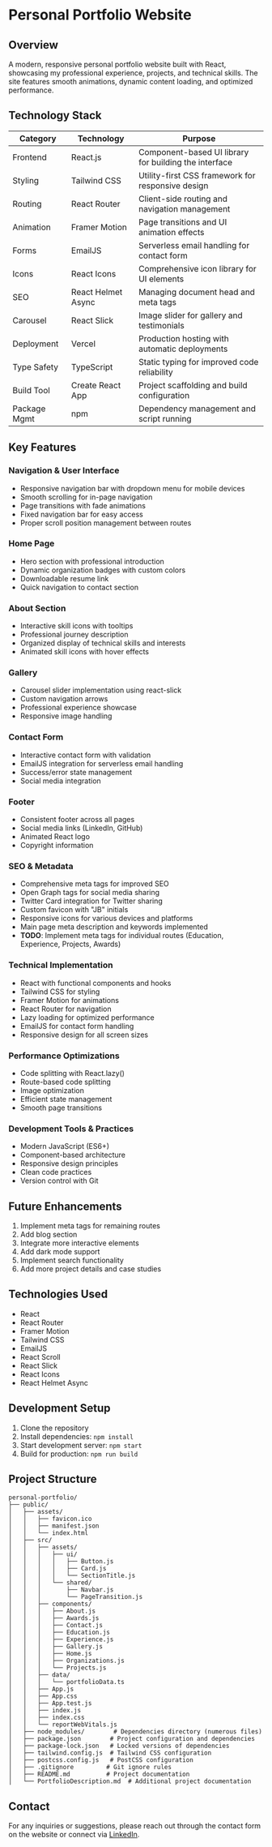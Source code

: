 # Personal Portfolio Website

## Overview
A modern, responsive personal portfolio website built with React, showcasing my professional experience, projects, and technical skills. The site features smooth animations, dynamic content loading, and optimized performance.

## Technology Stack

| Category    | Technology          | Purpose                                                  |
|-------------|--------------------|---------------------------------------------------------|
| Frontend    | React.js           | Component-based UI library for building the interface    |
| Styling     | Tailwind CSS      | Utility-first CSS framework for responsive design        |
| Routing     | React Router      | Client-side routing and navigation management            |
| Animation   | Framer Motion     | Page transitions and UI animation effects                |
| Forms       | EmailJS           | Serverless email handling for contact form               |
| Icons       | React Icons       | Comprehensive icon library for UI elements               |
| SEO         | React Helmet Async | Managing document head and meta tags                    |
| Carousel    | React Slick       | Image slider for gallery and testimonials               |
| Deployment  | Vercel            | Production hosting with automatic deployments            |
| Type Safety | TypeScript        | Static typing for improved code reliability             |
| Build Tool  | Create React App  | Project scaffolding and build configuration             |
| Package Mgmt| npm               | Dependency management and script running                 |

## Key Features

### Navigation & User Interface
- Responsive navigation bar with dropdown menu for mobile devices
- Smooth scrolling for in-page navigation
- Page transitions with fade animations
- Fixed navigation bar for easy access
- Proper scroll position management between routes

### Home Page
- Hero section with professional introduction
- Dynamic organization badges with custom colors
- Downloadable resume link
- Quick navigation to contact section

### About Section
- Interactive skill icons with tooltips
- Professional journey description
- Organized display of technical skills and interests
- Animated skill icons with hover effects

### Gallery
- Carousel slider implementation using react-slick
- Custom navigation arrows
- Professional experience showcase
- Responsive image handling

### Contact Form
- Interactive contact form with validation
- EmailJS integration for serverless email handling
- Success/error state management
- Social media integration

### Footer
- Consistent footer across all pages
- Social media links (LinkedIn, GitHub)
- Animated React logo
- Copyright information

### SEO & Metadata
- Comprehensive meta tags for improved SEO
- Open Graph tags for social media sharing
- Twitter Card integration for Twitter sharing
- Custom favicon with "JB" initials
- Responsive icons for various devices and platforms
- Main page meta description and keywords implemented
- **TODO**: Implement meta tags for individual routes (Education, Experience, Projects, Awards)

### Technical Implementation
- React with functional components and hooks
- Tailwind CSS for styling
- Framer Motion for animations
- React Router for navigation
- Lazy loading for optimized performance
- EmailJS for contact form handling
- Responsive design for all screen sizes

### Performance Optimizations
- Code splitting with React.lazy()
- Route-based code splitting
- Image optimization
- Efficient state management
- Smooth page transitions

### Development Tools & Practices
- Modern JavaScript (ES6+)
- Component-based architecture
- Responsive design principles
- Clean code practices
- Version control with Git

## Future Enhancements
1. Implement meta tags for remaining routes
2. Add blog section
3. Integrate more interactive elements
4. Add dark mode support
5. Implement search functionality
6. Add more project details and case studies

## Technologies Used
- React
- React Router
- Framer Motion
- Tailwind CSS
- EmailJS
- React Scroll
- React Slick
- React Icons
- React Helmet Async

## Development Setup
1. Clone the repository
2. Install dependencies: `npm install`
3. Start development server: `npm start`
4. Build for production: `npm run build`

## Project Structure
```
personal-portfolio/
├── public/
│   ├── assets/
│   │   ├── favicon.ico
│   │   ├── manifest.json
│   │   └── index.html
│   ├── src/
│   │   ├── assets/
│   │   │   ├── ui/
│   │   │   │   ├── Button.js
│   │   │   │   ├── Card.js
│   │   │   │   └── SectionTitle.js
│   │   │   └── shared/
│   │   │       ├── Navbar.js
│   │   │       └── PageTransition.js
│   │   ├── components/
│   │   │   ├── About.js
│   │   │   ├── Awards.js
│   │   │   ├── Contact.js
│   │   │   ├── Education.js
│   │   │   ├── Experience.js
│   │   │   ├── Gallery.js
│   │   │   ├── Home.js
│   │   │   ├── Organizations.js
│   │   │   └── Projects.js
│   │   ├── data/
│   │   │   └── portfolioData.ts
│   │   ├── App.js
│   │   ├── App.css
│   │   ├── App.test.js
│   │   ├── index.js
│   │   ├── index.css
│   │   └── reportWebVitals.js
│   ├── node_modules/        # Dependencies directory (numerous files)
│   ├── package.json        # Project configuration and dependencies
│   ├── package-lock.json   # Locked versions of dependencies
│   ├── tailwind.config.js  # Tailwind CSS configuration
│   ├── postcss.config.js   # PostCSS configuration
│   ├── .gitignore         # Git ignore rules
│   ├── README.md          # Project documentation
│   └── PortfolioDescription.md  # Additional project documentation
```

## Contact
For any inquiries or suggestions, please reach out through the contact form on the website or connect via [LinkedIn](https://www.linkedin.com/in/justin-burrell-cs/).